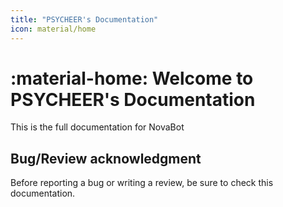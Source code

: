 ```yaml
---
title: "PSYCHEER's Documentation"
icon: material/home
---
```

# :material-home: Welcome to PSYCHEER's Documentation

This is the full documentation for NovaBot

## Bug/Review acknowledgment
Before reporting a bug or writing a review, be sure to check this documentation.
